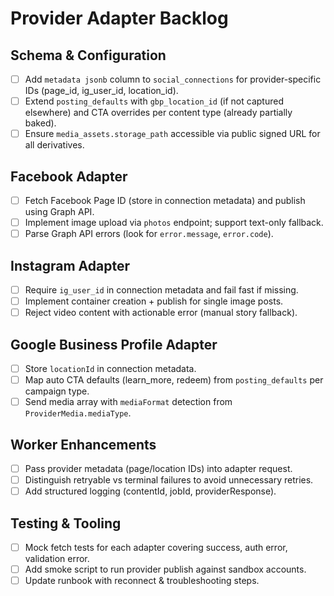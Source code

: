# Provider Adapter Backlog

## Schema & Configuration
- [ ] Add `metadata jsonb` column to `social_connections` for provider-specific IDs (page_id, ig_user_id, location_id).
- [ ] Extend `posting_defaults` with `gbp_location_id` (if not captured elsewhere) and CTA overrides per content type (already partially baked).
- [ ] Ensure `media_assets.storage_path` accessible via public signed URL for all derivatives.

## Facebook Adapter
- [ ] Fetch Facebook Page ID (store in connection metadata) and publish using Graph API.
- [ ] Implement image upload via `photos` endpoint; support text-only fallback.
- [ ] Parse Graph API errors (look for `error.message`, `error.code`).

## Instagram Adapter
- [ ] Require `ig_user_id` in connection metadata and fail fast if missing.
- [ ] Implement container creation + publish for single image posts.
- [ ] Reject video content with actionable error (manual story fallback).

## Google Business Profile Adapter
- [ ] Store `locationId` in connection metadata.
- [ ] Map auto CTA defaults (learn_more, redeem) from `posting_defaults` per campaign type.
- [ ] Send media array with `mediaFormat` detection from `ProviderMedia.mediaType`.

## Worker Enhancements
- [ ] Pass provider metadata (page/location IDs) into adapter request.
- [ ] Distinguish retryable vs terminal failures to avoid unnecessary retries.
- [ ] Add structured logging (contentId, jobId, providerResponse).

## Testing & Tooling
- [ ] Mock fetch tests for each adapter covering success, auth error, validation error.
- [ ] Add smoke script to run provider publish against sandbox accounts.
- [ ] Update runbook with reconnect & troubleshooting steps.
